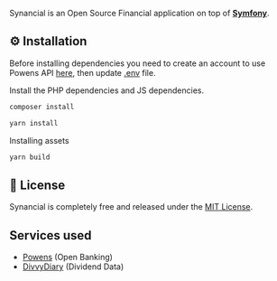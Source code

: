 Synancial is an Open Source Financial application on top of [**Symfony**](https://symfony.com).

⚙️ Installation
--------------
Before installing dependencies you need to create an account to use Powens API [here](https://console.budget-insight.com/auth/register), then update [.env](https://github.com/pentiminax/synancial/blob/main/.env) file.

Install the PHP dependencies and JS dependencies.
```sh
composer install
```
```sh
yarn install
```
Installing assets
```sh
yarn build
```

📃 License
----------

Synancial is completely free and released under the [MIT License](https://github.com/pentiminax/synancial/blob/main/LICENCE).

Services used
--------------
- [Powens](https://www.powens.com) (Open Banking)
- [DivvyDiary](https://divvydiary.com) (Dividend Data)
